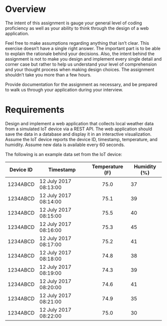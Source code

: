 # Overview

The intent of this assignment is gauge your general level of coding proficiency as well as your ability to think through the design of a web application. 

Feel free to make assumptions regarding anything that isn’t clear. This exercise doesn’t have a single right answer. The important part is to be able to explain the rationale behind your decisions. Also, the intent behind the assignment is not to make you design and implement every single detail and corner case but rather to help us understand your level of comprehension and your thought process when making design choices. The assignment shouldn’t take you more than a few hours.

Provide documentation for the assignment as necessary, and be prepared to walk us through your application during your interview.


# Requirements

Design and implement a web application that collects local weather data from a simulated IoT device via a REST API. The web application should save the data in a database and display it in an interactive visualization. Assume the IoT device reports the device ID, timestamp, temperature, and humidity. Assume new data is available every 60 seconds.

The following is an example data set from the IoT device:

| Device ID | Timestamp             | Temperature (F) | Humidity (%) |
|-----------|-----------------------|:---------------:|--------------|
| 1234ABCD  | 12 July 2017 08:13:00 |            75.0 |           37 |
| 1234ABCD  | 12 July 2017 08:14:00 |            75.1 |           39 |
| 1234ABCD  | 12 July 2017 08:15:00 |            75.5 |           40 |
| 1234ABCD  | 12 July 2017 08:16:00 |            75.3 |           45 |
| 1234ABCD  | 12 July 2017 08:17:00 |            75.2 |           41 |
| 1234ABCD  | 12 July 2017 08:18:00 |            74.8 |           38 |
| 1234ABCD  | 12 July 2017 08:19:00 |            74.3 |           39 |
| 1234ABCD  | 12 July 2017 08:20:00 |            74.6 |           41 |
| 1234ABCD  | 12 July 2017 08:21:00 |            74.9 |           35 |
| 1234ABCD  | 12 July 2017 08:22:00 |            75.0 |           30 |